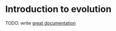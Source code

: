 # Introduction to evolution

TODO: write [great documentation](http://jacobian.org/writing/what-to-write/)
